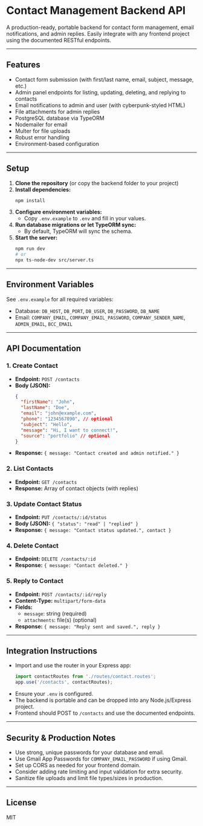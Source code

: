 # Contact Management Backend API

A production-ready, portable backend for contact form management, email notifications, and admin replies. Easily integrate with any frontend project using the documented RESTful endpoints.

---

## Features
- Contact form submission (with first/last name, email, subject, message, etc.)
- Admin panel endpoints for listing, updating, deleting, and replying to contacts
- Email notifications to admin and user (with cyberpunk-styled HTML)
- File attachments for admin replies
- PostgreSQL database via TypeORM
- Nodemailer for email
- Multer for file uploads
- Robust error handling
- Environment-based configuration

---

## Setup

1. **Clone the repository** (or copy the backend folder to your project)
2. **Install dependencies:**
   ```bash
   npm install
   ```
3. **Configure environment variables:**
   - Copy `.env.example` to `.env` and fill in your values.
4. **Run database migrations or let TypeORM sync:**
   - By default, TypeORM will sync the schema.
5. **Start the server:**
   ```bash
   npm run dev
   # or
   npx ts-node-dev src/server.ts
   ```

---

## Environment Variables
See `.env.example` for all required variables:
- Database: `DB_HOST`, `DB_PORT`, `DB_USER`, `DB_PASSWORD`, `DB_NAME`
- Email: `COMPANY_EMAIL`, `COMPANY_EMAIL_PASSWORD`, `COMPANY_SENDER_NAME`, `ADMIN_EMAIL`, `BCC_EMAIL`

---

## API Documentation

### 1. Create Contact
- **Endpoint:** `POST /contacts`
- **Body (JSON):**
  ```json
  {
    "firstName": "John",
    "lastName": "Doe",
    "email": "john@example.com",
    "phone": "1234567890", // optional
    "subject": "Hello",
    "message": "Hi, I want to connect!",
    "source": "portfolio" // optional
  }
  ```
- **Response:** `{ message: "Contact created and admin notified." }`

### 2. List Contacts
- **Endpoint:** `GET /contacts`
- **Response:** Array of contact objects (with replies)

### 3. Update Contact Status
- **Endpoint:** `PUT /contacts/:id/status`
- **Body (JSON):** `{ "status": "read" | "replied" }`
- **Response:** `{ message: "Contact status updated.", contact }`

### 4. Delete Contact
- **Endpoint:** `DELETE /contacts/:id`
- **Response:** `{ message: "Contact deleted." }`

### 5. Reply to Contact
- **Endpoint:** `POST /contacts/:id/reply`
- **Content-Type:** `multipart/form-data`
- **Fields:**
  - `message`: string (required)
  - `attachments`: file(s) (optional)
- **Response:** `{ message: "Reply sent and saved.", reply }`

---

## Integration Instructions

- Import and use the router in your Express app:
  ```ts
  import contactRoutes from './routes/contact.routes';
  app.use('/contacts', contactRoutes);
  ```
- Ensure your `.env` is configured.
- The backend is portable and can be dropped into any Node.js/Express project.
- Frontend should POST to `/contacts` and use the documented endpoints.

---

## Security & Production Notes
- Use strong, unique passwords for your database and email.
- Use Gmail App Passwords for `COMPANY_EMAIL_PASSWORD` if using Gmail.
- Set up CORS as needed for your frontend domain.
- Consider adding rate limiting and input validation for extra security.
- Sanitize file uploads and limit file types/sizes in production.

---

## License
MIT
